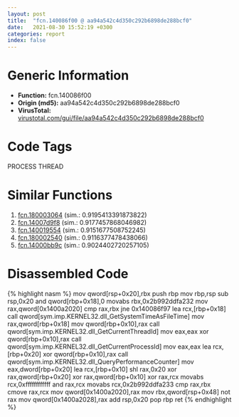 ```yaml
---
layout: post
title:  "fcn.140086f00 @ aa94a542c4d350c292b6898de288bcf0"
date:   2021-08-30 15:52:19 +0300
categories: report
index: false
---
```


# Generic Information
- **Function:** fcn.140086f00
- **Origin (md5):** aa94a542c4d350c292b6898de288bcf0
- **VirusTotal:** [virustotal.com/gui/file/aa94a542c4d350c292b6898de288bcf0][virustotal_ref]

# Code Tags
<span class="tag" id="PROCESS">PROCESS</span>
<span class="tag" id="THREAD">THREAD</span>


# Similar Functions

1. [fcn.180003064][similar_1_ref] (sim.: 0.9195413391873822)
2. [fcn.14007d9f8][similar_2_ref] (sim.: 0.9177457868046982)
3. [fcn.140019554][similar_3_ref] (sim.: 0.9151677508752245)
4. [fcn.180002540][similar_4_ref] (sim.: 0.9116377478438066)
5. [fcn.14000bb9c][similar_5_ref] (sim.: 0.9024402720257105)


# Disassembled Code

{% highlight nasm %}
mov qword[rsp+0x20],rbx
push rbp
mov rbp,rsp
sub rsp,0x20
and qword[rbp+0x18],0
movabs rbx,0x2b992ddfa232
mov rax,qword[0x1400a2020]
cmp rax,rbx
jne 0x140086f97
lea rcx,[rbp+0x18]
call qword[sym.imp.KERNEL32.dll_GetSystemTimeAsFileTime]
mov rax,qword[rbp+0x18]
mov qword[rbp+0x10],rax
call qword[sym.imp.KERNEL32.dll_GetCurrentThreadId]
mov eax,eax
xor qword[rbp+0x10],rax
call qword[sym.imp.KERNEL32.dll_GetCurrentProcessId]
mov eax,eax
lea rcx,[rbp+0x20]
xor qword[rbp+0x10],rax
call qword[sym.imp.KERNEL32.dll_QueryPerformanceCounter]
mov eax,dword[rbp+0x20]
lea rcx,[rbp+0x10]
shl rax,0x20
xor rax,qword[rbp+0x20]
xor rax,qword[rbp+0x10]
xor rax,rcx
movabs rcx,0xffffffffffff
and rax,rcx
movabs rcx,0x2b992ddfa233
cmp rax,rbx
cmove rax,rcx
mov qword[0x1400a2020],rax
mov rbx,qword[rsp+0x48]
not rax
mov qword[0x1400a2028],rax
add rsp,0x20
pop rbp
ret 
{% endhighlight %}


[similar_1_ref]: /report/fcn.180003064@95b11aa29c5413da377b38c96cf34403
[similar_2_ref]: /report/fcn.14007d9f8@a5e8b4820319974b4ce1027132e98e27
[similar_3_ref]: /report/fcn.140019554@c5b958b285b208bffd52d8455e15d93a
[similar_4_ref]: /report/fcn.180002540@7dc44f7522d53d03c7b1f4335f6d2a15
[similar_5_ref]: /report/fcn.14000bb9c@72082bb1b08918279d6780845b69f5ff
[virustotal_ref]: https://www.virustotal.com/gui/file/aa94a542c4d350c292b6898de288bcf0